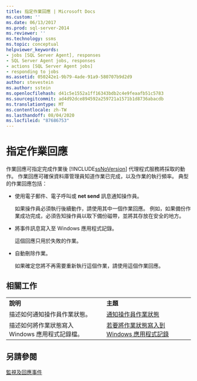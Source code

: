 ```yaml
---
title: 指定作業回應 | Microsoft Docs
ms.custom: ''
ms.date: 06/13/2017
ms.prod: sql-server-2014
ms.reviewer: ''
ms.technology: ssms
ms.topic: conceptual
helpviewer_keywords:
- jobs [SQL Server Agent], responses
- SQL Server Agent jobs, responses
- actions [SQL Server Agent jobs]
- responding to jobs
ms.assetid: 050242e1-9b79-4ade-91a9-580707b9d2d9
author: stevestein
ms.author: sstein
ms.openlocfilehash: d41c5e1552a1ff16343bdb2c4e9feaafb51c5783
ms.sourcegitcommit: ad4d92dce894592a259721a1571b1d8736abacdb
ms.translationtype: MT
ms.contentlocale: zh-TW
ms.lasthandoff: 08/04/2020
ms.locfileid: "87686753"
---
```

# <a name="specify-job-responses"></a>指定作業回應
  作業回應可指定完成作業後 [!INCLUDE[ssNoVersion](../../includes/ssnoversion-md.md)] 代理程式服務將採取的動作。 作業回應可確保資料庫管理員知道作業已完成，以及作業的執行頻率。 典型的作業回應包括：  
  
-   使用電子郵件、電子呼叫或 **net send** 訊息通知操作員。  
  
     如果操作員必須執行後續動作，請使用其中一個作業回應。 例如，如果備份作業成功完成，必須告知操作員以取下備份磁帶，並將其存放在安全的地方。  
  
-   將事件訊息寫入至 Windows 應用程式記錄。  
  
     這個回應只用於失敗的作業。  
  
-   自動刪除作業。  
  
     如果確定您將不再需要重新執行這個作業，請使用這個作業回應。  
  
## <a name="related-tasks"></a>相關工作  
  
|||  
|-|-|  
|**說明**|**主題**|  
|描述如何通知操作員作業狀態。|[通知操作員作業狀態](notify-an-operator-of-job-status.md)|  
|描述如何將作業狀態寫入 Windows 應用程式記錄檔。|[若要將作業狀態寫入到 Windows 應用程式記錄](../../reporting-services/report-server/windows-application-log.md)|  
  
## <a name="see-also"></a>另請參閱  
 [監視及回應事件](monitor-and-respond-to-events.md)  
  
  
